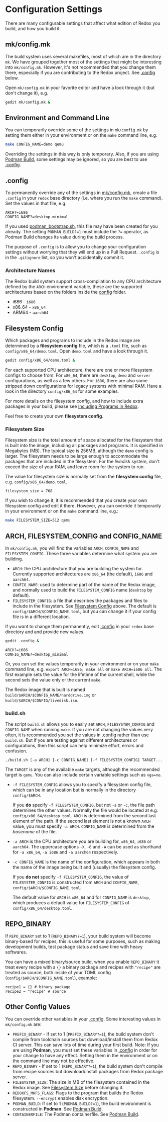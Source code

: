 # Configuration Settings

There are many configurable settings that affect what edition of Redox you build, and how you build it.

## mk/config.mk

The build system uses several makefiles, most of which are in the directory `mk`. We have grouped together most of the settings that might be interesting into `mk/config.mk`. However, it's not recommended that you change them there, especially if you are contributing to the Redox project. See [.config](#config) below.

Open `mk/config.mk` in your favorite editor and have a look through it (but don't change it), e.g.
```sh
gedit mk/config.mk &
```

## Environment and Command Line

You can temporarily override some of the settings in `mk/config.mk` by setting them either in your environment or on the `make` command line, e.g.
```sh
make CONFIG_NAME=demo qemu
```

Overriding the settings in this way is only temporary. Also, if you are using [Podman Build](./ch02-06-podman-build.md), some settings may be ignored, so you are best to use [.config](#config).

## .config

To permanently override any of the settings in [mk/config.mk](#mkconfigmk), create a file `.config` in your `redox` base directory (i.e. where you run the `make` command). Set the values in that file, e.g.
```
ARCH?=i686
CONFIG_NAME?=desktop-minimal
```

If you used [podman_bootstrap.sh](./ch02-06-podman-build.md#new-working-directory), this file may have been created for you already. The setting `PODMAN_BUILD?=1` must include the `?=` operator, as Podman Build changes its value during the build process.

The purpose of `.config` is to allow you to change your configuration settings without worrying that they will end up in a Pull Request. `.config` is in the `.gitignore` list, so you won't accidentally commit it.

### Architecture Names

The Redox build system support cross-compilation to any CPU architecture defined by the `ARCH` environment variable, these are the supported architectures based on the folders inside the [config](https://gitlab.redox-os.org/redox-os/redox/-/tree/master/config) folder.

- i686 - `i686`
- x86_64 - `x86_64`
- ARM64 - `aarch64`

## Filesystem Config

Which packages and programs to include in the Redox image are determined by a **filesystem config** file, which is a `.toml` file, such as `config/x86_64/demo.toml`. Open `demo.toml` and have a look through it.
```sh
gedit config/x86_64/demo.toml &
```

For each supported CPU architecture, there are one or more filesystem configs to choose from. For `x86_64`, there are `desktop`, `demo` and `server` configurations, as well as a few others. For `i686`, there are also some stripped down configurations for legacy systems with minimal RAM. Have a look in the directory `config/x86_64` for some examples.

For more details on the filesystem config, and how to include extra packages in your build, please see [Including Programs in Redox](./ch09-01-including-programs.md).

Feel free to create your own **filesystem config**.

### Filesystem Size

Filesystem size is the total amount of space allocated for the filesystem that is built into the image, including all packages and programs. It is specified in Megabytes (MB). The typical size is 256MB, although the `demo` config is larger. The filesystem needs to be large enough to accommodate the packages that are included in the filesystem. For the *livedisk* system, don't exceed the size of your RAM, and leave room for the system to run.

The value for filesystem size is normally set from the **filesystem config** file, e.g. `config/x86_64/demo.toml`.
```
filesystem_size = 768
```
If you wish to change it, it is recommended that you create your own filesystem config and edit it there. However, you can override it temporarily in your environment or on the `make` command line, e.g.:
```sh
make FILESYSTEM_SIZE=512 qemu
```

## ARCH, FILESYSTEM_CONFIG and CONFIG_NAME

In `mk/config.mk`, you will find the variables `ARCH`, `CONFIG_NAME` and `FILESYSTEM_CONFIG`. These three variables determine what system you are building. 

- `ARCH`: the CPU architecture that you are building the system for. Currently supported architectures are `x86_64` (the default), `i686` and `aarch64`. 
- `CONFIG_NAME`: used to determine part of the name of the Redox image, and normally used to build the `FILESYSTEM_CONFIG` name (`desktop` by default). 
- `FILESYSTEM_CONFIG`: a file that describes the packages and files to include in the filesystem. See [Filesystem Config](#filesystem-config) above. The default is `config/$ARCH/$CONFIG_NAME.toml`, but you can change it if your config file is in a different location.

If you want to change them permanently, edit [.config](#config) in your `redox` base directory and and provide new values. 
```sh
gedit .config &
```
```
ARCH?=i686
CONFIG_NAME?=desktop_minimal
```

Or, you can set the values temporarily in your environment or on your `make` command line, e.g. `export ARCH=i686; make all` or `make ARCH=i686 all`. The first example sets the value for the lifetime of the current shell, while the second sets the value only or the current `make`.

The Redox image that is built is named `build/$ARCH/$CONFIG_NAME/harddrive.img` or `build/$ARCH/$CONFIG/livedisk.iso`.

### build.sh

The script `build.sh` allows you to easily set `ARCH`, `FILESYSTEM_CONFIG` and `CONFIG_NAME` when running `make`. If you are not changing the values very often, it is recommended you set the values in [.config](#config) rather than use `build.sh`. But if you are testing against different architectures or  configurations, then this script can help minimize effort, errors and confusion.

`./build.sh [-a ARCH] [-c CONFIG_NAME] [-f FILESYSTEM_CONFIG] TARGET...`

The `TARGET` is any of the available `make` targets, although the recommended target is `qemu`. You can also include certain variable settings such as `vga=no`.

- `-f FILESYSTEM_CONFIG` allows you to specify a filesystem config file, which can be in any location but is normally in the directory `config/$ARCH`.

  If you **do** specify `-f FILESYSTEM_CONFIG`, but not `-a` or `-c`, the file path determines the other values. Normally the file would be located at e.g. `config/x86_64/desktop.toml`. `ARCH` is determined from the second last element of the path. If the second last element is not a known `ARCH` value, you must specify `-a ARCH`. `CONFIG_NAME` is determined from the *basename* of the file.

- `-a ARCH` is the CPU architecture you are building for, `x86_64`, `i686` or `aarch64`. The uppercase options `-X`, `-6` and `-A` can be used as shorthand for `-a x86_64`, `-a i686` and `-a aarch64` respectively.
  
- `-c CONFIG_NAME` is the name of the configuration, which appears in both the name of the image being built and (usually) the filesystem config.

  If you **do not** specify `-f FILESYSTEM_CONFIG`, the value of `FILESYSTEM_CONFIG` is constructed from `ARCH` and `CONFIG_NAME`, `config/$ARCH/$CONFIG_NAME.toml`. 

  The default value for `ARCH` is `x86_64` and for `CONFIG_NAME` is `desktop`, which produces a default value for `FILESYSTEM_CONFIG` of `config/x86_64/desktop.toml`.

## REPO_BINARY

If `REPO_BINARY` set to 1 (`REPO_BINARY?=1`), your build system will become binary-based for recipes, this is useful for some purposes, such as making development builds, test package status and save time with heavy softwares.

You can have a mixed binary/source build, when you enable `REPO_BINARY` it treat every recipe with a `{}` a binary package and recipes with `"recipe"` are treated as source, both inside of your TOML config (`config/$ARCH/$CONFIG_NAME.toml`), example:
```
recipe1 = {} # binary package
recipe2 = "recipe" # source
```
## Other Config Values

You can override other variables in your [.config](#config). Some interesting values in `mk/config.mk` are:

- `PREFIX_BINARY` - If set to 1 (`PREFIX_BINARY?=1`), the build system don't compile from toolchain sources but download/install them from Redox CI server. This can save lots of time during your first build. Note: If you are using **Podman**, you must set these variables in [.config](#config) in order for your change to have any effect. Setting them in the environment or on the command line may not be effective.
- `REPO_BINARY` - If set to 1 (`REPO_BINARY?=1`), the build system don't compile from recipe sources but download/install packages from Redox package server.
- `FILESYSTEM_SIZE`: The size in MB of the filesystem contained in the Redox image. See [Filesystem Size](#filesystem-size) before changing it.
- `REDOXFS_MKFS_FLAGS`: Flags to the program that builds the Redox filesystem. `--encrypt` enables disk encryption.
- `PODMAN_BUILD`: If set to 1 (`PODMAN_BUILD?=1`), the build environment is constructed in **Podman**. See [Podman Build](./ch02-06-podman-build.md).
- `CONTAINERFILE`: The Podman containerfile. See [Podman Build](./ch02-06-podman-build.md).
